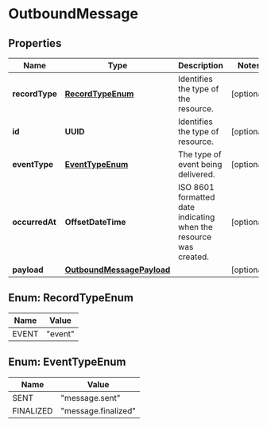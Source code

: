 

# OutboundMessage


## Properties

Name | Type | Description | Notes
------------ | ------------- | ------------- | -------------
**recordType** | [**RecordTypeEnum**](#RecordTypeEnum) | Identifies the type of the resource. |  [optional]
**id** | **UUID** | Identifies the type of resource. |  [optional]
**eventType** | [**EventTypeEnum**](#EventTypeEnum) | The type of event being delivered. |  [optional]
**occurredAt** | **OffsetDateTime** | ISO 8601 formatted date indicating when the resource was created. |  [optional]
**payload** | [**OutboundMessagePayload**](OutboundMessagePayload.md) |  |  [optional]



## Enum: RecordTypeEnum

Name | Value
---- | -----
EVENT | &quot;event&quot;



## Enum: EventTypeEnum

Name | Value
---- | -----
SENT | &quot;message.sent&quot;
FINALIZED | &quot;message.finalized&quot;



